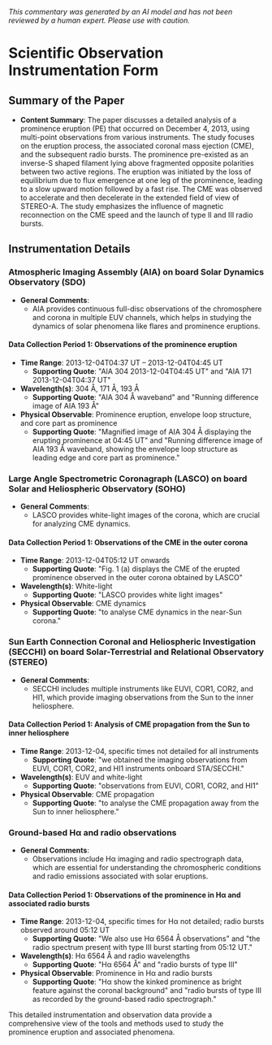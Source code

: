 _This commentary was generated by an AI model and has not been reviewed by a human expert. Please use with caution._

# Scientific Observation Instrumentation Form

## Summary of the Paper
- **Content Summary**: The paper discusses a detailed analysis of a prominence eruption (PE) that occurred on December 4, 2013, using multi-point observations from various instruments. The study focuses on the eruption process, the associated coronal mass ejection (CME), and the subsequent radio bursts. The prominence pre-existed as an inverse-S shaped filament lying above fragmented opposite polarities between two active regions. The eruption was initiated by the loss of equilibrium due to flux emergence at one leg of the prominence, leading to a slow upward motion followed by a fast rise. The CME was observed to accelerate and then decelerate in the extended field of view of STEREO-A. The study emphasizes the influence of magnetic reconnection on the CME speed and the launch of type II and III radio bursts.

## Instrumentation Details

### Atmospheric Imaging Assembly (AIA) on board Solar Dynamics Observatory (SDO)
- **General Comments**:
   - AIA provides continuous full-disc observations of the chromosphere and corona in multiple EUV channels, which helps in studying the dynamics of solar phenomena like flares and prominence eruptions.

#### Data Collection Period 1: Observations of the prominence eruption
- **Time Range**: 2013-12-04T04:37 UT – 2013-12-04T04:45 UT
   - **Supporting Quote**: "AIA 304 2013-12-04T04:45 UT" and "AIA 171 2013-12-04T04:37 UT"
- **Wavelength(s)**: 304 Å, 171 Å, 193 Å
   - **Supporting Quote**: "AIA 304 Å waveband" and "Running difference image of AIA 193 Å"
- **Physical Observable**: Prominence eruption, envelope loop structure, and core part as prominence
   - **Supporting Quote**: "Magnified image of AIA 304 Å displaying the erupting prominence at 04:45 UT" and "Running difference image of AIA 193 Å waveband, showing the envelope loop structure as leading edge and core part as prominence."

### Large Angle Spectrometric Coronagraph (LASCO) on board Solar and Heliospheric Observatory (SOHO)
- **General Comments**:
   - LASCO provides white-light images of the corona, which are crucial for analyzing CME dynamics.

#### Data Collection Period 1: Observations of the CME in the outer corona
- **Time Range**: 2013-12-04T05:12 UT onwards
   - **Supporting Quote**: "Fig. 1 (a) displays the CME of the erupted prominence observed in the outer corona obtained by LASCO"
- **Wavelength(s)**: White-light
   - **Supporting Quote**: "LASCO provides white light images"
- **Physical Observable**: CME dynamics
   - **Supporting Quote**: "to analyse CME dynamics in the near-Sun corona."

### Sun Earth Connection Coronal and Heliospheric Investigation (SECCHI) on board Solar-Terrestrial and Relational Observatory (STEREO)
- **General Comments**:
   - SECCHI includes multiple instruments like EUVI, COR1, COR2, and HI1, which provide imaging observations from the Sun to the inner heliosphere.

#### Data Collection Period 1: Analysis of CME propagation from the Sun to inner heliosphere
- **Time Range**: 2013-12-04, specific times not detailed for all instruments
   - **Supporting Quote**: "we obtained the imaging observations from EUVI, COR1, COR2, and HI1 instruments onboard STA/SECCHI."
- **Wavelength(s)**: EUV and white-light
   - **Supporting Quote**: "observations from EUVI, COR1, COR2, and HI1"
- **Physical Observable**: CME propagation
   - **Supporting Quote**: "to analyse the CME propagation away from the Sun to inner heliosphere."

### Ground-based Hα and radio observations
- **General Comments**:
   - Observations include Hα imaging and radio spectrograph data, which are essential for understanding the chromospheric conditions and radio emissions associated with solar eruptions.

#### Data Collection Period 1: Observations of the prominence in Hα and associated radio bursts
- **Time Range**: 2013-12-04, specific times for Hα not detailed; radio bursts observed around 05:12 UT
   - **Supporting Quote**: "We also use Hα 6564 Å observations" and "the radio spectrum present with type III burst starting from 05:12 UT."
- **Wavelength(s)**: Hα 6564 Å and radio wavelengths
   - **Supporting Quote**: "Hα 6564 Å" and "radio bursts of type III"
- **Physical Observable**: Prominence in Hα and radio bursts
   - **Supporting Quote**: "Hα show the kinked prominence as bright feature against the coronal background" and "radio bursts of type III as recorded by the ground-based radio spectrograph."

This detailed instrumentation and observation data provide a comprehensive view of the tools and methods used to study the prominence eruption and associated phenomena.

